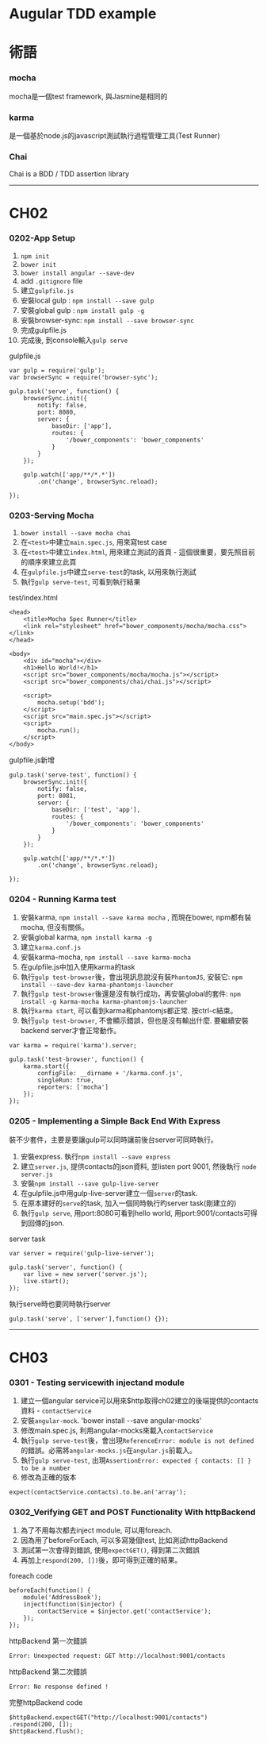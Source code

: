 Augular TDD example
===
# 術語

### mocha
mocha是一個test framework, 與Jasmine是相同的

### karma
是一個基於node.js的javascript測試執行過程管理工具(Test Runner)

### Chai
Chai is a BDD / TDD assertion library

---

# CH02
### 0202-App Setup
1. `npm init`
2. `bower init`
3. `bower install angular --save-dev`
4. add `.gitignore` file
5. 建立`gulpfile.js`
6. 安裝local gulp : `npm install --save gulp`
7. 安裝global gulp : `npm install gulp -g`
8. 安裝browser-sync: `npm install --save browser-sync`
9. 完成gulpfile.js
10. 完成後, 到console輸入`gulp serve`

gulpfile.js
```
var gulp = require('gulp');
var browserSync = require('browser-sync');

gulp.task('serve', function() {
	browserSync.init({
		notify: false,
		port: 8080,
		server: {
			baseDir: ['app'],
			routes: {
				'/bower_components': 'bower_components'
			}
		}
	});
	
	gulp.watch(['app/**/*.*'])
		.on('change', browserSync.reload);
	
});
```


### 0203-Serving Mocha
1. `bower install --save mocha chai`
2. 在`<test>`中建立`main.spec.js`, 用來寫test case
3. 在`<test>`中建立`index.html`, 用來建立測試的首頁 - 這個很重要，要先照目前的順序來建立此頁
4. 在`gulpfile.js`中建立`serve-test`的task, 以用來執行測試
5. 執行`gulp serve-test`, 可看到執行結果

test/index.html
```
<head>
	<title>Mocha Spec Runner</title>
	<link rel="stylesheet" href="bower_components/mocha/mocha.css"></link>	
</head>

<body>
	<div id="mocha"></div>
	<h1>Hello World!</h1>
	<script src="bower_components/mocha/mocha.js"></script>
	<script src="bower_components/chai/chai.js"></script>
	
	<script>
		mocha.setup('bdd');
	</script>	
	<script src="main.spec.js"></script>
	<script>
		mocha.run();
	</script>
</body>
```

gulpfile.js新增
```
gulp.task('serve-test', function() {
	browserSync.init({
		notify: false,
		port: 8081,
		server: {
			baseDir: ['test', 'app'],
			routes: {
				'/bower_components': 'bower_components'
			}
		}
	});
	
	gulp.watch(['app/**/*.*'])
		.on('change', browserSync.reload);
	
});
```

### 0204 - Running Karma test
1. 安裝karma, `npm install --save karma mocha` , 而現在bower, npm都有裝mocha, 但沒有關係。
2. 安裝global karma, `npm install karma -g`
3. 建立`karma.conf.js`
4. 安裝karma-mocha, `npm install --save karma-mocha`
5. 在gulpfile.js中加入使用karma的task
6. 執行`gulp test-browser`後，會出現訊息說沒有裝`PhantomJS`, 安裝它: `npm install --save-dev karma-phantomjs-launcher`
7. 執行`gulp test-browser`後還是沒有執行成功，再安裝global的套件: `npm install -g karma-mocha karma-phantomjs-launcher`
8. 執行`karma start`, 可以看到karma和phantomjs都正常. 按ctrl-c結束。
9. 執行`gulp test-browser`, 不會顯示錯誤，但也是沒有輸出什麼. 要繼續安裝backend server才會正常動作。

```
var karma = require('karma').server;

gulp.task('test-browser', function() {
	karma.start({
		configFile: __dirname + '/karma.conf.js',
		singleRun: true,
		reporters: ['mocha']
	});
});
```


### 0205 - Implementing a Simple Back End With Express
裝不少套件，主要是要讓gulp可以同時讓前後台server可同時執行。
1. 安裝express. 執行`npm install --save express`
2. 建立`server.js`, 提供contacts的json資料, 並listen port 9001, 然後執行 `node server.js`
3. 安裝`npm install --save gulp-live-server`
4. 在gulpfile.js中用gulp-live-server建立一個`server`的task.
5. 在原本建好的`serve`的task, 加入一個同時執行旳server task(剛建立的)
6. 執行`gulp serve`, 用port:8080可看到hello world, 用port:9001/contacts可得到回傳的json.

server task
```
var server = require('gulp-live-server');

gulp.task('server', function() {
	var live = new server('server.js');
	live.start();
});
```

執行serve時也要同時執行server
```
gulp.task('serve', ['server'],function() {});
```

---
# CH03

### 0301 - Testing servicewith injectand module
1. 建立一個angular service可以用來$http取得ch02建立的後端提供的contacts資料 - `contactService`
2. 安裝`angular-mock`. 'bower install --save angular-mocks'
3. 修改main.spec.js, 利用angular-mocks來載入`contactService`
4. 執行`gulp serve-test`後，會出現`ReferenceError: module is not defined`的錯誤。必需將`angular-mocks.js`在`angular.js`前載入。
5. 執行`gulp serve-test`, 出現`AssertionError: expected { contacts: [] } to be a number`
6. 修改為正確的版本

```
expect(contactService.contacts).to.be.an('array');
```

### 0302_Verifying GET and POST Functionality With httpBackend
1. 為了不用每次都去inject module, 可以用foreach.
2. 因為用了beforeForEach, 可以多寫幾個test, 比如測試httpBackend
3. 測試第一次會得到錯誤, 使用`expectGET()`, 得到第二次錯誤
4. 再加上`respond(200, [])`後，即可得到正確的結果。

foreach code
```
beforeEach(function() {
	module('AddressBook');
	inject(function($injector) {
		contactService = $injector.get('contactService');
	});
});
```

httpBackend 第一次錯誤
```
Error: Unexpected request: GET http://localhost:9001/contacts
```
httpBackend 第二次錯誤
```
Error: No response defined !
```

完整httpBackend code
```
$httpBackend.expectGET("http://localhost:9001/contacts")
.respond(200, []);
$httpBackend.flush();
```